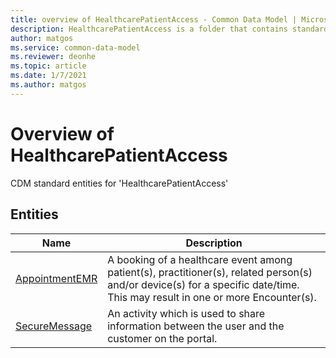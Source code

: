```yaml
---
title: overview of HealthcarePatientAccess - Common Data Model | Microsoft Docs
description: HealthcarePatientAccess is a folder that contains standard entities related to the Common Data Model.
author: matgos
ms.service: common-data-model
ms.reviewer: deonhe
ms.topic: article
ms.date: 1/7/2021
ms.author: matgos
---
```


# Overview of HealthcarePatientAccess

CDM standard entities for 'HealthcarePatientAccess'  

## Entities

|Name|Description|
|---|---|
|[AppointmentEMR](AppointmentEMR.md)|A booking of a healthcare event among patient(s), practitioner(s), related person(s) and/or device(s) for a specific date/time. This may result in one or more Encounter(s).|
|[SecureMessage](SecureMessage.md)|An activity which is used to share information between the user and the customer on the portal.|
